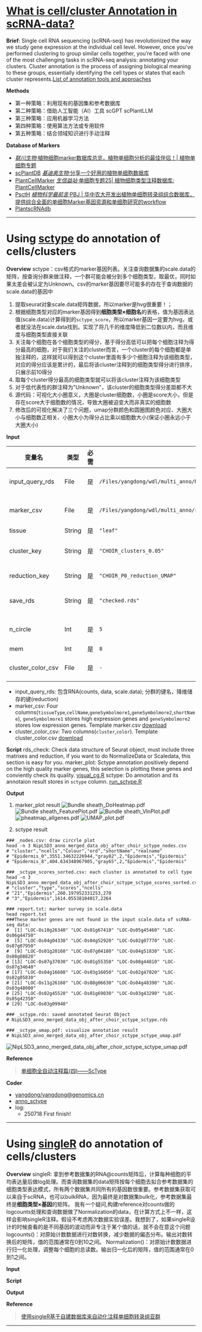 # [What is cell/cluster Annotation in scRNA-data?](https://pluto.bio/resources/Learning%20Series/annotating-clusters-in-scrnaseq)
**Brief**: Single cell RNA sequencing (scRNA-seq) has revolutionized the way we study gene expression at the individual cell level. However, once you’ve performed clustering to group similar cells together, you’re faced with one of the most challenging tasks in scRNA-seq analysis: annotating your clusters. Cluster annotation is the process of assigning biological meaning to these groups, essentially identifying the cell types or states that each cluster represents.[List of annotation tools and approaches](https://airtable.com/appMd0h4vP7gzQaeK/shrgmvY3ZvswENjkJ/tblgv3JRYlbD34DYD)

**Methods**
  - 第一种策略：利用现有的基因集和参考数据库
  - 第二种策略：借助人工智能（AI）工具 scGPT scPlantLLM
  - 第三种策略：应用机器学习方法
  - 第四种策略：使用算法方法或专用软件
  - 第五种策略：结合领域知识进行手动注释

**Database of Markers**
  - [*联川生物*·植物细胞marker数据库总览，植物单细胞分析的最佳伴侣！| 植物单细胞专题](https://mp.weixin.qq.com/s/CXGkNuBDQin5MrPWMgt8ng)
  - [scPlantDB](https://biobigdata.nju.edu.cn/scplantdb/home) [*基迪奥生物*·分享一个好用的植物单细胞数据库](https://mp.weixin.qq.com/s/1dTCDc5U3dvCy15GfLRY4A)
  - [PlantCellMarker](https://www.tobaccodb.org/pcmdb/homePage) [*生信益站*·单细胞专题25| 植物细胞类型注释数据库: PlantCellMarker](https://mp.weixin.qq.com/s/Y1AyXa8jkQBV4yWo_HihTw)
  - [PsctH](http://jinlab.hzau.edu.cn/PsctH/) [*植物科学最前言*·PBJ | 华中农大开发出植物单细胞转录组综合数据库，提供综合全面的单细胞Marker基因资源和单细胞研究的workflow](https://mp.weixin.qq.com/s/5dMORWQeX4eTFgH0e1YkTg)
  - [PlantscRNAdb](http://ibi.zju.edu.cn/plantscrnadb/index.php)

---

# Using [sctype](https://github.com/IanevskiAleksandr/sc-type) do annotation of cells/clusters
**Overview**
sctype：csv格式的marker基因列表。关注查询数据集的scale.data的矩阵，按查询分群来做注释，一个群可能会被分到多个细胞类型，取最优，同时如果太差会被认定为Unknown。csv的marker基因要尽可能多的存在于查询数据的scale.data的基因中
  1. 提取seurat对象scale.data矩阵数据，所以marker是hvg很重要！；
  2. 根据细胞类型对应的marker基因得到**细胞类型×细胞名**的表格，值为基因表达值(scale.data)计算得到的`sctype_score`，所以marker基因一定要为hvg，或者就没法在scale.data找到。实现了将几千的维度降低到二位数以内，而且维度与细胞类型直接关联
  3. 关注每个细胞在各个细胞类型的得分，基于得分高低可以把每个细胞注释为得分最高的细胞，对于我们关注的cluster而言，一个cluster的每个细胞都是单独注释的，这样就可以得到这个cluster里面有多少个细胞注释为该细胞类型，对应的得分应该是累计的，最后将该cluster注释到的细胞类型得分进行排序，只展示前10得分
  4. 取每个cluster得分最高的细胞类型就可以将该cluster注释为该细胞类型
  5. 对于低代表性的群注释为"Unknown"，该cluster的细胞类型得分差距都不大
  6. 源代码：可视化大小圈意义，大圈是cluster细胞数，小圈是score大小，但是存在score大于细胞数的情况，导致大圈被迫变大而非真实的细胞数
  7. 修改后的可视化解决了三个问题，umap分群颜色和圆圈图颜色对应、大圈大小与细胞数正相关、小圈大小为得分占比乘以细胞数大小(保证小圈永远小于大圈大小)

**Input**

|变量名|类型|必需|推荐值|参数说明|
|-|-|-|-|-|
|input_query_rds|File|是|`/Files/yangdong/wdl/multi_anno/NipLSD10_anno_merged_data_obj_after_choir.rds`|待注释的Seurat对象(`.rds`)|
|marker_csv|File|是|`/Files/yangdong/wdl/multi_anno/rice_leaf_marker0614.csv`|指定细胞表达的marker基因(`.csv`)|
|tissue|String|是|`"leaf"`|组织类型|
|cluster_key|String|是|`"CHOIR_clusters_0.05"`|待注释的Seurat对象列名|
|reduction_key|String|是|`"CHOIR_P0_reduction_UMAP"`|降维方式(如`"umap"`)|
|save_rds|String|是|`"checked.rds"`|保存文件名(需以`.rds`结尾)|
|n_circle|Int|是|`5`|每个cluster/circle包含最多数量|
|mem|Int|是|`8`|资源|
|cluster_color_csv|File|是|`-`|`cluster_key`唯一值与颜色的对应关系|

  - input_query_rds: 包含RNA(counts, data, scale.data); 分群的键名，降维储存的键(reduction)
  - marker_csv: Four columns(`tissueType`,`cellName`,`geneSymbolmore1`,`geneSymbolmore2`,`shortName`), `geneSymbolmore1` stores high expression genes and `geneSymbolmore2` stores low expression genes. Template marker.csv [download]()
  - cluster_color_csv: Two columns(`cluster`,`color`). Template cluster_color.csv [download]()

**Script**
rds_check: Check data structure of Seurat object, must include three matrixes and reduction, if you want to do NormalizeData or Scaledata, this section is easy for you.
marker_plot: Sctype annotation positively depend on the high quality marker genes, this selection is plotting these genes and conviently check its quality. [visual_cg.R](./plot/visual_cg.R)
sctype: Do annotation and its annotaion result stores in `sctype` column. [run_sctype.R](./script/run_sctype.R)

**Output**

1. marker_plot result 
  ![Bundle sheath_DoHeatmap.pdf](./png/_DoHeatmap.pdf.png)
  ![Bundle sheath_FeaturePlot.pdf](./png/_FeaturePlot.pdf.png)
  ![Bundle sheath_VlnPlot.pdf](./png/_VlnPlot.pdf.png)
  ![pheatmap_allgenes.pdf](./png/pheatmap_allgenes.pdf.png)
  ![UMAP_plot.pdf](./png/UMAP_plot.pdf.png)

2. sctype result 
```shell
### _nodes.csv: draw circrle plot
head -n 3 NipLSD3_anno_merged_data_obj_after_choir_sctype_nodes.csv
# "cluster","ncells","Colour","ord","shortName","realname"
# "Epidermis_0",3551.34632226944,"gray82",2,"Epidermis","Epidermis"
# "Epidermis_8",404.634348967905,"gray65",2,"Epidermis","Epidermis"

### _sctype_scores_sorted.csv: each cluster is annotated to cell type
head -n 3 NipLSD3_anno_merged_data_obj_after_choir_sctype_sctype_scores_sorted.csv
# "cluster","type","scores","ncells"
# "21","Epidermis",260.197952331253,270
# "3","Epidermis",1614.05538104017,2264

### report.txt: marker survey in scale.data
head report.txt
###These marker genes are not found in the input scale.data of scRNA-seq data:
#  [1] "LOC-Os10g26340" "LOC-Os01g67410" "LOC-Os05g45460" "LOC-Os06g44750"
#  [5] "LOC-Os04g04330" "LOC-Os04g52920" "LOC-Os02g07770" "LOC-Os07g07950"
#  [9] "LOC-Os01g20160" "LOC-Os07g04180" "LOC-Os04g51830" "LOC-Os08g08820"
# [13] "LOC-Os07g37030" "LOC-Os01g55350" "LOC-Os08g44810" "LOC-Os07g34640"
# [17] "LOC-Os04g16680" "LOC-Os03g16050" "LOC-Os02g47020" "LOC-Os02g05830"
# [21] "LOC-Os11g26160" "LOC-Os08g06630" "LOC-Os04g48390" "LOC-Os03g48000"
# [25] "LOC-Os02g45520" "LOC-Os01g69030" "LOC-Os03g43290" "LOC-Os05g42350"
# [29] "LOC-Os03g09940"

### _sctype.rds: saved annotated Seurat Object
# NipLSD3_anno_merged_data_obj_after_choir_sctype_sctype.rds

### _sctype_umap.pdf: visualize annotation result
# NipLSD3_anno_merged_data_obj_after_choir_sctype_sctype_umap.pdf
```
![NipLSD3_anno_merged_data_obj_after_choir_sctype_sctype_umap.pdf](./png/_sctype_umap.pdf.png)


**Reference**
> [单细胞全自动注释篇(四)——ScType](https://mp.weixin.qq.com/s/hKBiZCHwDdoJOk0YChbtMA)

**Coder**
  - [yangdong/yangdong@genomics.cn](https://github.com/ydgenomics)
  - [anno_sctype](https://github.com/ydgenomics/Scripts/tree/main/multi_annotation_scRNAseq)
  - log:
    - 250718 First finish!

---

# Using [singleR](https://github.com/dviraran/SingleR) do annotation of cells/clusters
**Overview**
singleR: 拿到参考数据集的RNA@counts矩阵后，计算每种细胞的平均表达量后做log处理。而查询数据集的data矩阵按每个细胞去拟合参考数据集的细胞类型表达模式，所有两个数据集共同所有的基因数很重要。参考数据集获取可以来自于scRNA，也可以bulkRNA，因为最终是对数据集bulk化，参考数据集最终是**细胞类型×基因**的矩阵。
我有一个疑问,构建reference对counts做的logcounts处理和查询数据做了Normalization的data，在计算方式上不一样，这样会影响singleR注释。假设不考虑两次数据实验误差。我想到了，如果singleR设计的时候查看的是不同基因的波动而非专注于某个值的话，就不会在意这个问题
logcounts()：对原始计数数据进行对数转换，减少数据的偏态分布。输出对数转换后的矩阵，值的范围通常在0到10之间。
Normalization()：对原始计数数据进行归一化处理，调整每个细胞的总读数。输出归一化后的矩阵，值的范围通常在0到1之间。

**Input**

**Script**

**Output**

**Reference**
> [使用singleR基于自建数据库来自动化注释单细胞转录组亚群](https://mp.weixin.qq.com/s/GpOxe4WLIrBOjbdH5gfyOQ)

---
